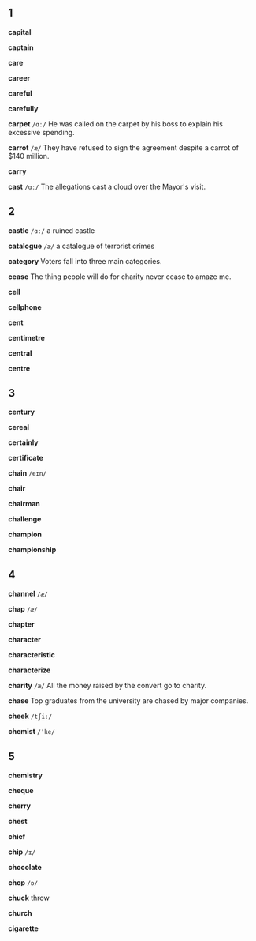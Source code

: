## 1
**capital**

**captain**

**care**

**career**

**careful**

**carefully**

**carpet**
`/ɑː/`
He was called on the carpet by his boss to explain his excessive spending.

**carrot**
`/æ/`
They have refused to sign the agreement despite a carrot of $140 million.

**carry**

**cast**
`/ɑː/`
The allegations cast a cloud over the Mayor's visit.

## 2
**castle**
`/ɑː/`
a ruined castle

**catalogue**
`/æ/`
a catalogue of terrorist crimes

**category**
Voters fall into  three main categories.

**cease**
The thing people will do for charity never cease to amaze me.

**cell**

**cellphone**

**cent**

**centimetre**

**central**

**centre**

## 3
**century**

**cereal**

**certainly**

**certificate**

**chain**
`/eɪn/`

**chair**

**chairman**

**challenge**

**champion**

**championship**

## 4
**channel**
`/æ/`

**chap**
`/æ/`

**chapter**

**character**

**characteristic**

**characterize**

**charity**
`/æ/`
All the money raised by the convert go to charity.

**chase**
Top graduates from the university are chased by major companies.

**cheek**
`/tʃiː/`

**chemist**
`/ˈke/`

## 5
**chemistry**

**cheque**

**cherry**

**chest**

**chief**

**chip**
`/ɪ/`

**chocolate**

**chop**
`/ɒ/`

**chuck**
throw

**church**

**cigarette**

